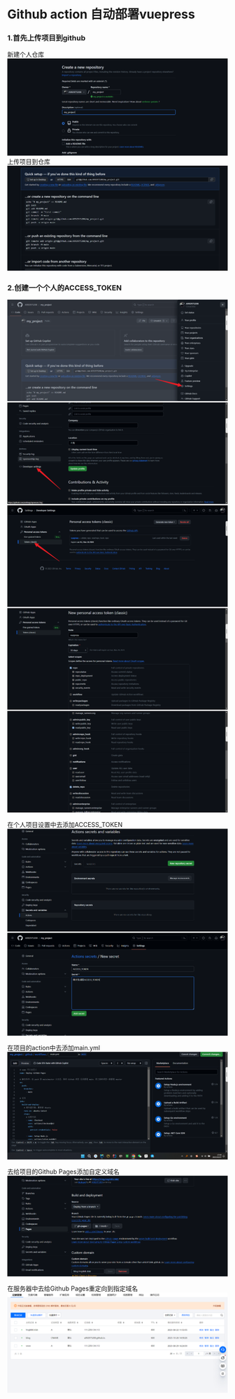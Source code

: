 # Github action 自动部署vuepress

### 1.首先上传项目到github 
新建个人仓库
![img.png](./img.png)
上传项目到仓库
![img_1.png](./img_1.png)

### 2.创建一个个人的ACCESS_TOKEN
![img_2.png](./img_2.png)
![img_3.png](img_3.png)
![img_4.png](img_4.png)
![img_5.png](img_5.png)
![img_6.png](img_6.png)

在个人项目设置中去添加ACCESS_TOKEN
![img_7.png](./img_7.png)
![img_8.png](./img_8.png)

在项目的action中去添加main.yml
![img_10.png](./img_10.png)

去给项目的Github Pages添加自定义域名
![img_11.png](./img_11.png)

在服务器中去给Github Pages重定向到指定域名
![img_12.png](./img_12.png)